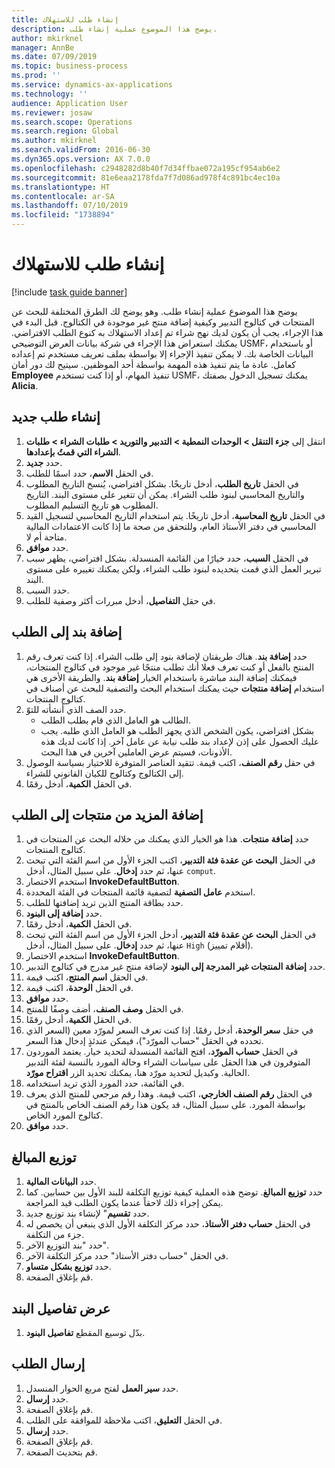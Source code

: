 ```yaml
---
title: إنشاء طلب للاستهلاك
description: يوضح هذا الموضوع عملية إنشاء طلب.
author: mkirknel
manager: AnnBe
ms.date: 07/09/2019
ms.topic: business-process
ms.prod: ''
ms.service: dynamics-ax-applications
ms.technology: ''
audience: Application User
ms.reviewer: josaw
ms.search.scope: Operations
ms.search.region: Global
ms.author: mkirknel
ms.search.validFrom: 2016-06-30
ms.dyn365.ops.version: AX 7.0.0
ms.openlocfilehash: c2948282d8b40f7d34ffbae072a195cf954ab6e2
ms.sourcegitcommit: 81e6eaa2178fda7f7d086ad978f4c891bc4ec10a
ms.translationtype: HT
ms.contentlocale: ar-SA
ms.lasthandoff: 07/10/2019
ms.locfileid: "1738894"
---
```

# <a name="create-a-requisition-for-consumption"></a>إنشاء طلب للاستهلاك

[!include [task guide banner](../../includes/task-guide-banner.md)]

يوضح هذا الموضوع عملية إنشاء طلب. وهو يوضح لك الطرق المختلفة للبحث عن المنتجات في كتالوج التدبير وكيفية إضافة منتج غير موجودة في الكتالوج. قبل البدء في هذا الإجراء، يجب أن يكون لديك نهج شراء تم إعداد الاستهلاك به كنوع الطلب الافتراضي. يمكنك استعراض هذا الإجراء في شركة بيانات العرض التوضيحي USMF، أو باستخدام البيانات الخاصة بك. لا يمكن تنفيذ الإجراء إلا بواسطة بملف تعريف مستخدم تم إعداده كعامل. عادة ما يتم تنفيذ هذه المهمة بواسطة أحد الموظفين. سيتيح لك دور أمان **Employee** تنفيذ المهام، أو إذا كنت تستخدم USMF، يمكنك تسجيل الدخول بصفتك **Alicia**.


## <a name="create-a-new-requisition"></a>إنشاء طلب جديد
1. انتقل إلى **جزء التنقل > الوحدات النمطية > التدبير والتوريد‬ > طلبات الشراء > طلبات الشراء التي قمتُ بإعدادها‬**.
2. حدد **جديد**.
3. في الحقل **الاسم**، حدد اسمًا للطلب.
4. في الحقل **تاريخ الطلب**، أدخل تاريخًا. بشكل افتراضي، يُنسخ التاريخ المطلوب والتاريخ المحاسبي لبنود طلب الشراء. يمكن أن تتغير على مستوى البند. التاريخ المطلوب هو تاريخ التسليم المطلوب.  
5. في الحقل **تاريخ المحاسبة**، أدخل تاريخًا. يتم استخدام التاريخ المحاسبي لتسجيل القيد المحاسبي في دفتر الأستاذ العام، وللتحقق من صحة ما إذا كانت الاعتمادات المالية متاحة أم لا.  
6. حدد **موافق**.
7. في الحقل **السبب**، حدد خيارًا من القائمة المنسدلة. بشكل افتراضي، يظهر سبب تبرير العمل الذي قمت بتحديده لبنود طلب الشراء، ولكن يمكنك تغييره على مستوى البند.  
8. حدد السبب.
9. في حقل **التفاصيل**، أدخل مبررات أكثر وصفية للطلب.

## <a name="add-a-line-to-the-requisition"></a>إضافة بند إلى الطلب
1. حدد **إضافة بند**. هناك طريقتان لإضافة بنود إلى طلب الشراء. إذا كنت تعرف رقم المنتج بالفعل أو كنت تعرف فعلا أنك تطلب منتجًا غير موجود في كتالوج المنتجات، فيمكنك إضافة البند مباشرة باستخدام الخيار **إضافة بند**. والطريقة الأخرى هي استخدام **إضافة منتجات** حيث يمكنك استخدام البحث والتصفية للبحث عن أصناف في كتالوج المنتجات.    
2. حدد الصف الذي أنشأته للتوّ.
    - الطالب هو العامل الذي قام بطلب الطلب.   
    - بشكل افتراضي، يكون الشخص الذي يجهز الطلب هو العامل الذي طلبه. يجب عليك الحصول على إذن لإعداد بند طلب نيابة عن عامل آخر. إذا كانت لديك هذه الأذونات، فسيتم عرض العاملين آخرين في هذا البحث.  
3. في حقل **رقم الصنف**، اكتب قيمة. تتقيد العناصر المتوفرة للاختيار بسياسة الوصول إلى الكتالوج وكتالوج للكيان القانوني للشراء.   
4. في الحقل **الكمية**، أدخل رقمًا.

## <a name="add-more-products-to-the-requisition"></a>إضافة المزيد من منتجات إلى الطلب
1. حدد **إضافة منتجات**. هذا هو الخيار الذي يمكنك من خلاله البحث عن المنتجات في كتالوج المنتجات.    
2. في الحقل **البحث عن عقدة فئة التدبير**، اكتب الجزء الأول من اسم الفئة التي تبحث عنها، ثم حدد **إدخال**. على سبيل المثال، أدخل `comput`.  
3. استخدم الاختصار **InvokeDefaultButton**.
4. استخدم **عامل التصفية** لتصفية قائمة المنتجات في الفئة المحددة.
5. حدد بطاقة المنتج الذين تريد إضافتها للطلب.
6. حدد **إضافة إلى البنود**.
7. في الحقل **الكمية**، أدخل رقمًا.
8. في الحقل **البحث عن عقدة فئة التدبير**، أدخل الجزء الأول من اسم الفئة التي تبحث عنها، ثم حدد **إدخال**. على سبيل المثال، أدخل `High` (أقلام تمييز).  
9. استخدم الاختصار **InvokeDefaultButton**.
10. حدد **إضافة المنتجات غير المدرجة إلى البنود‬** لإضافة منتج غير مدرج في كتالوج التدبير.
11. في الحقل **اسم المنتج**، اكتب قيمة.
12. في الحقل **الوحدة**، اكتب قيمة.
13. حدد **موافق**.
14. في الحقل **وصف الصنف**، أضف وصفًا للمنتج.
15. في الحقل **الكمية**، أدخل رقمًا.
16. في حقل **سعر الوحدة**، أدخل رقمًا. إذا كنت تعرف السعر لمورّد معين (السعر الذي تحدده في الحقل "حساب المورّد")، فيمكن عندئذٍ إدخال هذا السعر.   
17. في الحقل **حساب المورّد‬**، افتح القائمة المنسدلة لتحديد خيار. يعتمد الموردون المتوفرون في هذا الحقل على سياسات الشراء وحالة المورد بالنسبة لفئة التدبير الحالية. وكبديل لتحديد مورّد هنا، يمكنك تحديد الزر **اقتراح مورّد**.    
18. في القائمة، حدد المورد الذي تريد استخدامه.
19. في الحقل **رقم الصنف الخارجي**، اكتب قيمة. وهذا رقم مرجعي للمنتج الذي يعرف بواسطة المورد. على سبيل المثال، قد يكون هذا رقم الصنف الخاص بالمنتج في كتالوج المورد الخاص.  
20. حدد **موافق**.

## <a name="distribute-amounts"></a>توزيع المبالغ
1. حدد **البيانات المالية**.
2. حدد **توزيع المبالغ**. توضح هذه العملية كيفية توزيع التكلفة للبند الأول بين حسابين. كما يمكن إجراء ذلك لاحقاً عندما يكون الطلب قيد المراجعة.  
3. حدد **تقسيم**" لإنشاء بند توزيع جديد.
4. في الحقل **حساب دفتر الأستاذ**، حدد مركز التكلفة الأول الذي ينبغي أن يخصص له جزء من التكلفة.
5. حدد "بند التوزيع الآخر".
6. في الحقل "حساب دفتر الأستاذ" حدد مركز التكلفة الآخر.
7. حدد **توزيع بشكل متساو**.
8. قم بإغلاق الصفحة.

## <a name="view-line-details"></a>عرض تفاصيل البند
1. بدّل توسيع المقطع **تفاصيل البنود**‬.

## <a name="submit-the-requisition"></a>إرسال الطلب
1. حدد **سير العمل** لفتح مربع الحوار المنسدل.
2. حدد **إرسال**.
3. قم بإغلاق الصفحة.
4. في الحقل **التعليق**، اكتب ملاحظة للموافقة على الطلب.
5. حدد **إرسال**.
6. قم بإغلاق الصفحة.
7. قم بتحديث الصفحة.

